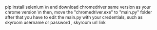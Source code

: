 pip install selenium \n
and download chromedriver same version as your chrome version \n then, move the "chromedriver.exe" to "main.py" folder
after that you have to edit the main.py with your credentials, such as skyroom username or password , skyroom url link
